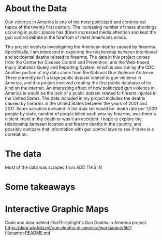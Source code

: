 # About the Data

Gun violence in America is one of the most politicized and contriversal topics of the twenty first century. The increasing number of mass shootings occuring in public places has drawn increased media attention and kept the gun control debate in the forefront of most Americans minds.   

This project involves investigating the American deaths caused by firearms. Specifically, I am interested in exploring the relationship between intentional and accidental deaths related to firearms. The data in this project comes from the Center for Disease Control and Prevention, and the Web-based Injury Statistics Query and Reporting System, which is also run by the CDC. Another portion of my data came from the National Gun Violence Archieve. There currently isn't a large public dataset related to gun violence in America, and this project involved creating the first public database of its kind on the internet. An interesting effect of how politicized gun violence in America is would be the lack of a public dataset related to firearm injuries in the United States. The data included in my project includes the deaths caused by firearms in the United States between the years of 2001 and 2017. Some variables included in the data set would be: death rate per 1,000 people by state, number of people killed each year by firearms, was there a violent intent in the death or was it an accident. I hope to explore the relationship between location and firearm deaths in the country, and possibly compare that information with gun control laws to see if there is a correlation. 




# The data

Most of the data was scraped from ADD THIS IN


# Some takeaways



# Interactive Graphic Maps

Code and data behind FiveThirtyEight's Gun Deaths in America project.
https://data.world/azel/gun-deaths-in-america/workspace/file?filename=README.md